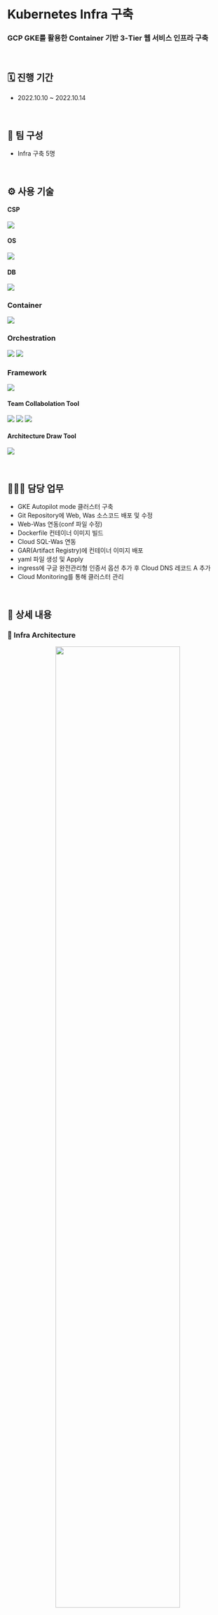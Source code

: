 # Kubernetes Infra 구축
### GCP GKE를 활용한 Container 기반 3-Tier 웹 서비스 인프라 구축

</br>

## 🗓️ 진행 기간
- 2022.10.10 ~ 2022.10.14

</br>

## 👥 팀 구성
- Infra 구축 5명

</br>

## ⚙️ 사용 기술
#### CSP
<img src="https://img.shields.io/badge/Google GCP-4285F4?style=for-the-badge&logo=Google Cloud&logoColor=white"> <!--gcp-->

#### OS
<img src="https://img.shields.io/badge/Rocky Linux 9-10B981?style=for-the-badge&logo=Rocky Linux&logoColor=white"> <!--rocky linux-->

#### DB
<img src="https://img.shields.io/badge/mysql 5.7-4479A1?style=for-the-badge&logo=mysql&logoColor=white">  <!--mysql-->

### Container
<img src="https://img.shields.io/badge/Docker-2496ED?style=for-the-badge&logo=Docker&logoColor=white">  <!--Docker-->

### Orchestration
<img src="https://img.shields.io/badge/Kubernetes-326CE5?style=for-the-badge&logo=Kubernetes&logoColor=white">  <!--k8s-->
<img src="https://img.shields.io/badge/GCP GKE-4285F4?style=for-the-badge&logo=Google Cloud&logoColor=white"> <!--gcp gke-->

### Framework
<img src="https://img.shields.io/badge/Spring-6DB33F?style=for-the-badge&logo=Spring&logoColor=white">  <!--spring-->

#### Team Collabolation Tool
<img src="https://img.shields.io/badge/Notion-000000?style=for-the-badge&logo=Notion&logoColor=white"> <!--Notion-->
<img src="https://img.shields.io/badge/Git-F05032?style=for-the-badge&logo=Git&logoColor=white"> <!--Git-->
<img src="https://img.shields.io/badge/Github-181717?style=for-the-badge&logo=Github&logoColor=white"> <!--Github-->

#### Architecture Draw Tool
<img src="https://img.shields.io/badge/Drawio-000000?style=for-the-badge&logo=Drawio&logoColor=white"> <!--Draw.io-->

</br>

## 🙋🏻‍♂️ 담당 업무
- GKE Autopilot mode 클러스터 구축
- Git Repository에 Web, Was 소스코드 배포 및 수정
- Web-Was 연동(conf 파일 수정)
- Dockerfile 컨테이너 이미지 빌드
- Cloud SQL-Was 연동
- GAR(Artifact Registry)에 컨테이너 이미지 배포
- yaml 파일 생성 및 Apply
- ingress에 구글 완전관리형 인증서 옵션 추가 후 Cloud DNS 레코드 A 추가
- Cloud Monitoring를 통해 클러스터 관리

</br>

## 📝 상세 내용 
### 📌 Infra Architecture
<p align="center"><img src="https://user-images.githubusercontent.com/117608997/215993850-450aa2ad-e7b1-45b7-b34b-a6cf483435c4.png" width="75%" height="75%"></p>
```
GKE Autopilot 모드 클러스터 서비스를 활용한 컨테이너 기반 인프라 구축
```

</br>

### 📌 GKE Architecture
![image](https://user-images.githubusercontent.com/117608997/215608234-6dd86c23-2997-41a1-af82-07f75595b3d5.png)
```
GKE Web Pod는 정적인 서비스 제공하고, Was Pod는 DB와 동적인 서비스 제공
Container Registry와 Cloud Build를 통한 이미지 배포 관리
```

## ⛓️ 구축 과정
### 🔗 Notion Link
#### - [GCP Kubernetes Project](https://glen-party-257.notion.site/GCP-Kubernetes-Project-9f417ae840834d4490367826b2114c5c)

</br>
